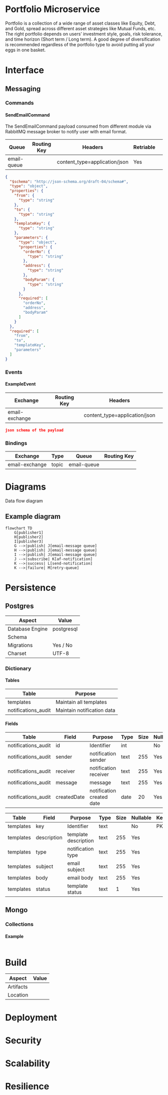 # Portfolio Microservice

<span dir="">Portfolio is a collection of a wide range of asset classes like Equity, Debt, and Gold, spread across different asset strategies like Mutual Funds, etc. 
The right portfolio depends on users’ investment style, goals, risk tolerance, and time horizon (Short term / Long term). 
A good degree of diversification is recommended regardless of the portfolio type to avoid putting all your eggs in one basket.</span>


# Interface

## Messaging

### Commands

#### SendEmailCommand

<span dir="">The SendEmailCommand payload consumed from different module via RabbitMQ message broker to notify user with email format.</span>

| Queue | Routing Key | Headers | Retriable |  |
|-------|-------------|---------|-----------|--|
| email-queue |  | content_type=application/json | Yes |  |

```json
{
  "$schema": "http://json-schema.org/draft-04/schema#",
  "type": "object",
  "properties": {
    "from": {
      "type": "string"
    },
    "to": {
      "type": "string"
    },
    "templateKey": {
      "type": "string"
    },
    "parameters": {
      "type": "object",
      "properties": {
        "orderNo": {
          "type": "string"
        },
        "address": {
          "type": "string"
        },
        "bodyParam": {
          "type": "string"
        }
      },
      "required": [
        "orderNo",
        "address",
        "bodyParam"
      ]
    }
  },
  "required": [
    "from",
    "to",
    "templateKey",
    "parameters"
  ]
}
```

### Events

#### ExampleEvent

| Exchange | Routing Key | Headers |  |
|----------|-------------|---------|--|
| email-exchange |  |content_type=application/json  |  |

```json
json schema of the payload
```

### Bindings

| Exchange | Type | Queue | Routing Key |
|----------|------|-------|-------------|
| email-exchange |topic  | email-queue |  |



# Diagrams

Data flow diagram

## Example diagram


```mermaid
flowchart TD
    G[publisher1]
    H[publisher2]
    I[publisher3]
    G -->|publish| J[email-message queue]
    H -->|publish| J[email-message queue]
    I -->|publish| J[email-message queue]
    J -->|subscribe| K[af-notification]
    K -->|success| L[send-notification]
    K -->|failure| M[retry-queue]
```

# Persistence

## Postgres

| Aspect | Value |
|--------|-------|
| Database Engine | postgresql |
| Schema |  |
| Migrations | Yes / No |
| Charset | UTF-8 |

### Dictionary

#### Tables

| Table | Purpose |
|-------|---------|
| templates | Maintain all templates |
| notifications_audit| Maintain notification data |

#### Fields

| Table | Field | Purpose | Type | Size | Nullable | Keys |
|-------|-------|---------|------|------|----------|------|
| notifications_audit| id | Identifier | int |  | No | PK |
| notifications_audit| sender| notification sender | text| 255 | Yes |  |
| notifications_audit| receiver| notification receiver| text| 255 | Yes |  |
| notifications_audit| message| message | text| 255 | Yes | |
| notifications_audit| createdDate| notification created date | date| 20 | Yes |  |

| Table | Field | Purpose | Type | Size | Nullable | Keys |
|-------|-------|---------|------|------|----------|------|
| templates| key| Identifier | text|  | No | PK |
| templates| description| template description | text| 255 | Yes |  |
| templates| type| notification type | text| 255 | Yes |  |
| templates| subject| email subject | text| 255 | Yes |  |
| templates| body| email body | text| 255 | Yes |  |
| templates| status| template status | text| 1| Yes |  |

## Mongo

### Collections

#### Example

```json

```

# Build

| Aspect | Value |
|--------|-------|
| Artifacts |  |
| Location |  |

# Deployment

# Security

# Scalability

# Resilience